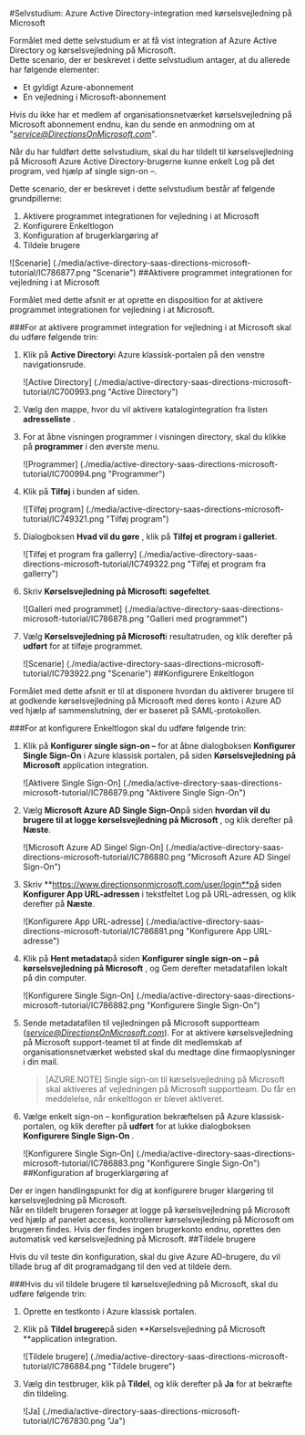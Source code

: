 <properties 
    pageTitle="Selvstudium: Azure Active Directory-integration med kørselsvejledning på Microsoft | Microsoft Azure" 
    description="Lær, hvordan du bruger kørselsvejledning på Microsoft med Azure Active Directory til at aktivere enkeltlogon, automatiseret klargøring og mere!" 
    services="active-directory" 
    authors="jeevansd"  
    documentationCenter="na" 
    manager="femila"/>
<tags 
    ms.service="active-directory" 
    ms.devlang="na" 
    ms.topic="article" 
    ms.tgt_pltfrm="na" 
    ms.workload="identity" 
    ms.date="09/29/2016" 
    ms.author="jeedes" />

#<a name="tutorial-azure-active-directory-integration-with-directions-on-microsoft"></a>Selvstudium: Azure Active Directory-integration med kørselsvejledning på Microsoft

Formålet med dette selvstudium er at få vist integration af Azure Active Directory og kørselsvejledning på Microsoft.  
Dette scenario, der er beskrevet i dette selvstudium antager, at du allerede har følgende elementer:

-   Et gyldigt Azure-abonnement
-   En vejledning i Microsoft-abonnement

Hvis du ikke har et medlem af organisationsnetværket kørselsvejledning på Microsoft abonnement endnu, kan du sende en anmodning om at "*service@DirectionsOnMicrosoft.com*".

Når du har fuldført dette selvstudium, skal du har tildelt til kørselsvejledning på Microsoft Azure Active Directory-brugerne kunne enkelt Log på det program, ved hjælp af single sign-on –.

Dette scenario, der er beskrevet i dette selvstudium består af følgende grundpillerne:

1.  Aktivere programmet integrationen for vejledning i at Microsoft
2.  Konfigurere Enkeltlogon
3.  Konfiguration af brugerklargøring af
4.  Tildele brugere

![Scenarie] (./media/active-directory-saas-directions-microsoft-tutorial/IC786877.png "Scenarie")
##<a name="enabling-the-application-integration-for-directions-on-microsoft"></a>Aktivere programmet integrationen for vejledning i at Microsoft

Formålet med dette afsnit er at oprette en disposition for at aktivere programmet integrationen for vejledning i at Microsoft.

###<a name="to-enable-the-application-integration-for-directions-on-microsoft-perform-the-following-steps"></a>For at aktivere programmet integration for vejledning i at Microsoft skal du udføre følgende trin:

1.  Klik på **Active Directory**i Azure klassisk-portalen på den venstre navigationsrude.

    ![Active Directory] (./media/active-directory-saas-directions-microsoft-tutorial/IC700993.png "Active Directory")

2.  Vælg den mappe, hvor du vil aktivere katalogintegration fra listen **adresseliste** .

3.  For at åbne visningen programmer i visningen directory, skal du klikke på **programmer** i den øverste menu.

    ![Programmer] (./media/active-directory-saas-directions-microsoft-tutorial/IC700994.png "Programmer")

4.  Klik på **Tilføj** i bunden af siden.

    ![Tilføj program] (./media/active-directory-saas-directions-microsoft-tutorial/IC749321.png "Tilføj program")

5.  Dialogboksen **Hvad vil du gøre** , klik på **Tilføj et program i galleriet**.

    ![Tilføj et program fra gallerry] (./media/active-directory-saas-directions-microsoft-tutorial/IC749322.png "Tilføj et program fra gallerry")

6.  Skriv **Kørselsvejledning på Microsoft**i **søgefeltet**.

    ![Galleri med programmet] (./media/active-directory-saas-directions-microsoft-tutorial/IC786878.png "Galleri med programmet")

7.  Vælg **Kørselsvejledning på Microsoft**i resultatruden, og klik derefter på **udført** for at tilføje programmet.

    ![Scenarie] (./media/active-directory-saas-directions-microsoft-tutorial/IC793922.png "Scenarie")
##<a name="configuring-single-sign-on"></a>Konfigurere Enkeltlogon

Formålet med dette afsnit er til at disponere hvordan du aktiverer brugere til at godkende kørselsvejledning på Microsoft med deres konto i Azure AD ved hjælp af sammenslutning, der er baseret på SAML-protokollen.

###<a name="to-configure-single-sign-on-perform-the-following-steps"></a>For at konfigurere Enkeltlogon skal du udføre følgende trin:

1.  Klik på **Konfigurer single sign-on –** for at åbne dialogboksen **Konfigurer Single Sign-On** i Azure klassisk portalen, på siden **Kørselsvejledning på Microsoft** application integration.

    ![Aktivere Single Sign-On] (./media/active-directory-saas-directions-microsoft-tutorial/IC786879.png "Aktivere Single Sign-On")

2.  Vælg **Microsoft Azure AD Single Sign-On**på siden **hvordan vil du brugere til at logge kørselsvejledning på Microsoft** , og klik derefter på **Næste**.

    ![Microsoft Azure AD Singel Sign-On] (./media/active-directory-saas-directions-microsoft-tutorial/IC786880.png "Microsoft Azure AD Singel Sign-On")

3.  Skriv **https://www.directionsonmicrosoft.com/user/login**på siden **Konfigurer App URL-adressen** i tekstfeltet Log på URL-adressen, og klik derefter på **Næste**.

    ![Konfigurere App URL-adresse] (./media/active-directory-saas-directions-microsoft-tutorial/IC786881.png "Konfigurere App URL-adresse")

4.  Klik på **Hent metadata**på siden **Konfigurer single sign-on – på kørselsvejledning på Microsoft** , og Gem derefter metadatafilen lokalt på din computer.

    ![Konfigurere Single Sign-On] (./media/active-directory-saas-directions-microsoft-tutorial/IC786882.png "Konfigurere Single Sign-On")

5.  Sende metadatafilen til vejledningen på Microsoft supportteam (*service@DirectionsOnMicrosoft.com*). For at aktivere kørselsvejledning på Microsoft support-teamet til at finde dit medlemskab af organisationsnetværket websted skal du medtage dine firmaoplysninger i din mail.

    >[AZURE.NOTE] Single sign-on til kørselsvejledning på Microsoft skal aktiveres af vejledningen på Microsoft supportteam.
Du får en meddelelse, når enkeltlogon er blevet aktiveret.

6.  Vælge enkelt sign-on – konfiguration bekræftelsen på Azure klassisk-portalen, og klik derefter på **udført** for at lukke dialogboksen **Konfigurere Single Sign-On** .

    ![Konfigurere Single Sign-On] (./media/active-directory-saas-directions-microsoft-tutorial/IC786883.png "Konfigurere Single Sign-On")
##<a name="configuring-user-provisioning"></a>Konfiguration af brugerklargøring af

Der er ingen handlingspunkt for dig at konfigurere bruger klargøring til kørselsvejledning på Microsoft.  
Når en tildelt brugeren forsøger at logge på kørselsvejledning på Microsoft ved hjælp af panelet access, kontrollerer kørselsvejledning på Microsoft om brugeren findes. Hvis der findes ingen brugerkonto endnu, oprettes den automatisk ved kørselsvejledning på Microsoft.
##<a name="assigning-users"></a>Tildele brugere

Hvis du vil teste din konfiguration, skal du give Azure AD-brugere, du vil tillade brug af dit programadgang til den ved at tildele dem.

###<a name="to-assign-users-to-directions-on-microsoft-perform-the-following-steps"></a>Hvis du vil tildele brugere til kørselsvejledning på Microsoft, skal du udføre følgende trin:

1.  Oprette en testkonto i Azure klassisk portalen.

2.  Klik på **Tildel brugere**på siden **Kørselsvejledning på Microsoft **application integration.

    ![Tildele brugere] (./media/active-directory-saas-directions-microsoft-tutorial/IC786884.png "Tildele brugere")

3.  Vælg din testbruger, klik på **Tildel**, og klik derefter på **Ja** for at bekræfte din tildeling.

    ![Ja] (./media/active-directory-saas-directions-microsoft-tutorial/IC767830.png "Ja")
